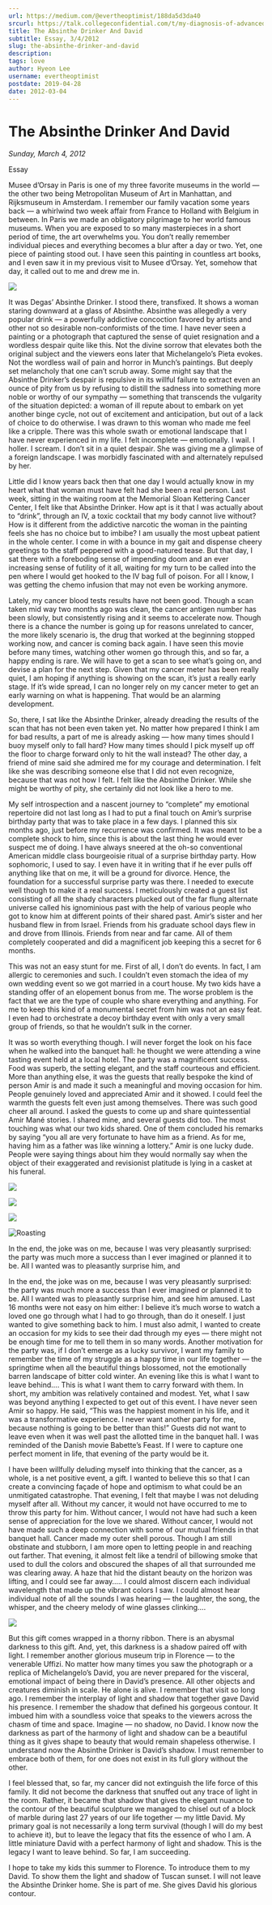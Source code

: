 ```yaml
---
url: https://medium.com/@evertheoptimist/188da5d3da40
srcurl: https://talk.collegeconfidential.com/t/my-diagnosis-of-advanced-cancer-how-to-help-my-kids/1013554/1361
title: The Absinthe Drinker And David
subtitle: Essay, 3/4/2012
slug: the-absinthe-drinker-and-david
description: 
tags: love
author: Hyeon Lee
username: evertheoptimist
postdate: 2019-04-28
date: 2012-03-04
---
```


# The Absinthe Drinker And David

*Sunday, March 4, 2012*

Essay

Musee d’Orsay in Paris is one of my three favorite museums in the world — the other two being Metropolitan Museum of Art in Manhattan, and Rijksmuseum in Amsterdam. I remember our family vacation some years back — a whirlwind two week affair from France to Holland with Belgium in between. In Paris we made an obligatory pilgrimage to her world famous museums. When you are exposed to so many masterpieces in a short period of time, the art overwhelms you. You don’t really remember individual pieces and everything becomes a blur after a day or two. Yet, one piece of painting stood out. I have seen this painting in countless art books, and I even saw it in my previous visit to Musee d’Orsay. Yet, somehow that day, it called out to me and drew me in.

![](./assets/1*EGkxwJGw5Zf8qKxaVrXVCA.png)

It was Degas’ Absinthe Drinker. I stood there, transfixed. It shows a woman staring downward at a glass of Absinthe. Absinthe was allegedly a very popular drink — a powerfully addictive concoction favored by artists and other not so desirable non-conformists of the time. I have never seen a painting or a photograph that captured the sense of quiet resignation and a wordless despair quite like this. Not the divine sorrow that elevates both the original subject and the viewers eons later that Michelangelo’s Pieta evokes. Not the wordless wail of pain and horror in Munch’s paintings. But deeply set melancholy that one can’t scrub away. Some might say that the Absinthe Drinker’s despair is repulsive in its willful failure to extract even an ounce of pity from us by refusing to distill the sadness into something more noble or worthy of our sympathy — something that transcends the vulgarity of the situation depicted: a woman of ill repute about to embark on yet another binge cycle, not out of excitement and anticipation, but out of a lack of choice to do otherwise. I was drawn to this woman who made me feel like a cripple. There was this whole swath or emotional landscape that I have never experienced in my life. I felt incomplete — emotionally. I wail. I holler. I scream. I don’t sit in a quiet despair. She was giving me a glimpse of a foreign landscape. I was morbidly fascinated with and alternately repulsed by her.

Little did I know years back then that one day I would actually know in my heart what that woman must have felt had she been a real person. Last week, sitting in the waiting room at the Memorial Sloan Kettering Cancer Center, I felt like that Absinthe Drinker. How apt is it that I was actually about to “drink”, through an IV, a toxic cocktail that my body cannot live without? How is it different from the addictive narcotic the woman in the painting feels she has no choice but to imbibe? I am usually the most upbeat patient in the whole center. I come in with a bounce in my gait and dispense cheery greetings to the staff peppered with a good-natured tease. But that day, I sat there with a foreboding sense of impending doom and an ever increasing sense of futility of it all, waiting for my turn to be called into the pen where I would get hooked to the IV bag full of poison. For all I know, I was getting the chemo infusion that may not even be working anymore.

Lately, my cancer blood tests results have not been good. Though a scan taken mid way two months ago was clean, the cancer antigen number has been slowly, but consistently rising and it seems to accelerate now. Though there is a chance the number is going up for reasons unrelated to cancer, the more likely scenario is, the drug that worked at the beginning stopped working now, and cancer is coming back again. I have seen this movie before many times, watching other women go through this, and so far, a happy ending is rare. We will have to get a scan to see what’s going on, and devise a plan for the next step. Given that my cancer meter has been really quiet, I am hoping if anything is showing on the scan, it’s just a really early stage. If it’s wide spread, I can no longer rely on my cancer meter to get an early warning on what is happening. That would be an alarming development.

So, there, I sat like the Absinthe Drinker, already dreading the results of the scan that has not been even taken yet. No matter how prepared I think I am for bad results, a part of me is already asking — how many times should I buoy myself only to fall hard? How many times should I pick myself up off the floor to charge forward only to hit the wall instead? The other day, a friend of mine said she admired me for my courage and determination. I felt like she was describing someone else that I did not even recognize, because that was not how I felt. I felt like the Absinthe Drinker. While she might be worthy of pity, she certainly did not look like a hero to me.

My self introspection and a nascent journey to “complete” my emotional repertoire did not last long as I had to put a final touch on Amir’s surprise birthday party that was to take place in a few days. I planned this six months ago, just before my recurrence was confirmed. It was meant to be a complete shock to him, since this is about the last thing he would ever suspect me of doing. I have always sneered at the oh-so conventional American middle class bourgeoisie ritual of a surprise birthday party. How sophomoric, I used to say. I even have it in writing that if he ever pulls off anything like that on me, it will be a ground for divorce. Hence, the foundation for a successful surprise party was there. I needed to execute well though to make it a real success. I meticulously created a guest list consisting of all the shady characters plucked out of the far flung alternate universe called his ignominious past with the help of various people who got to know him at different points of their shared past. Amir’s sister and her husband flew in from Israel. Friends from his graduate school days flew in and drove from Illinois. Friends from near and far came. All of them completely cooperated and did a magnificent job keeping this a secret for 6 months.

This was not an easy stunt for me. First of all, I don’t do events. In fact, I am allergic to ceremonies and such. I couldn’t even stomach the idea of my own wedding event so we got married in a court house. My two kids have a standing offer of an elopement bonus from me. The worse problem is the fact that we are the type of couple who share everything and anything. For me to keep this kind of a monumental secret from him was not an easy feat. I even had to orchestrate a decoy birthday event with only a very small group of friends, so that he wouldn’t sulk in the corner.

It was so worth everything though. I will never forget the look on his face when he walked into the banquet hall: he thought we were attending a wine tasting event held at a local hotel. The party was a magnificent success. Food was superb, the setting elegant, and the staff courteous and efficient. More than anything else, it was the guests that really bespoke the kind of person Amir is and made it such a meaningful and moving occasion for him. People genuinely loved and appreciated Amir and it showed. I could feel the warmth the guests felt even just among themselves. There was such good cheer all around. I asked the guests to come up and share quintessential Amir Mané stories. I shared mine, and several guests did too. The most touching was what our two kids shared. One of them concluded his remarks by saying “you all are very fortunate to have him as a friend. As for me, having him as a father was like winning a lottery.” Amir is one lucky dude. People were saying things about him they would normally say when the object of their exaggerated and revisionist platitude is lying in a casket at his funeral.

![](./assets/1*IQE0a0P_2_gJRHYsEwg1pQ.png)

![](./assets/1*P6oAbv2oSs7Cr85uf0nZwg.png)

![](./assets/1*ajdoxgljw8GPCoIzn-3y0g.png)

![Roasting](./assets/1*sGcPchMPTEKW9Fh9AVkR3A.png)

In the end, the joke was on me, because I was very pleasantly surprised: the party was much more a success than I ever imagined or planned it to be. All I wanted was to pleasantly surprise him, and

In the end, the joke was on me, because I was very pleasantly surprised: the party was much more a success than I ever imagined or planned it to be. All I wanted was to pleasantly surprise him, and see him amused. Last 16 months were not easy on him either: I believe it’s much worse to watch a loved one go through what I had to go through, than do it oneself. I just wanted to give something back to him. I must also admit, I wanted to create an occasion for my kids to see their dad through my eyes — there might not be enough time for me to tell them in so many words. Another motivation for the party was, if I don’t emerge as a lucky survivor, I want my family to remember the time of my struggle as a happy time in our life together — the springtime when all the beautiful things blossomed, not the emotionally barren landscape of bitter cold winter. An evening like this is what I want to leave behind…. This is what I want them to carry forward with them. In short, my ambition was relatively contained and modest. Yet, what I saw was beyond anything I expected to get out of this event. I have never seen Amir so happy. He said, “This was the happiest moment in his life, and it was a transformative experience. I never want another party for me, because nothing is going to be better than this!” Guests did not want to leave even when it was well past the allotted time in the banquet hall. I was reminded of the Danish movie Babette’s Feast. If I were to capture one perfect moment in life, that evening of the party would be it.

I have been willfully deluding myself into thinking that the cancer, as a whole, is a net positive event, a gift. I wanted to believe this so that I can create a convincing façade of hope and optimism to what could be an unmitigated catastrophe. That evening, I felt that maybe I was not deluding myself after all. Without my cancer, it would not have occurred to me to throw this party for him. Without cancer, I would not have had such a keen sense of appreciation for the love we shared. Without cancer, I would not have made such a deep connection with some of our mutual friends in that banquet hall. Cancer made my outer shell porous. Though I am still obstinate and stubborn, I am more open to letting people in and reaching out farther. That evening, it almost felt like a tendril of billowing smoke that used to dull the colors and obscured the shapes of all that surrounded me was clearing away. A haze that hid the distant beauty on the horizon was lifting, and I could see far away….. I could almost discern each individual wavelength that made up the vibrant colors I saw. I could almost hear individual note of all the sounds I was hearing — the laughter, the song, the whisper, and the cheery melody of wine glasses clinking….

![](./assets/1*HL1AKBVB2ik2RhQ006Wptg.png)

But this gift comes wrapped in a thorny ribbon. There is an abysmal darkness to this gift. And, yet, this darkness is a shadow paired off with light. I remember another glorious museum trip in Florence — to the venerable Uffizi. No matter how many times you saw the photograph or a replica of Michelangelo’s David, you are never prepared for the visceral, emotional impact of being there in David’s presence. All other objects and creatures diminish in scale. He alone is alive. I remember that visit so long ago. I remember the interplay of light and shadow that together gave David his presence. I remember the shadow that defined his gorgeous contour. It imbued him with a soundless voice that speaks to the viewers across the chasm of time and space. Imagine — no shadow, no David. I know now the darkness as part of the harmony of light and shadow can be a beautiful thing as it gives shape to beauty that would remain shapeless otherwise. I understand now the Absinthe Drinker is David’s shadow. I must remember to embrace both of them, for one does not exist in its full glory without the other.

I feel blessed that, so far, my cancer did not extinguish the life force of this family. It did not become the darkness that snuffed out any trace of light in the room. Rather, it became that shadow that gives the elegant nuance to the contour of the beautiful sculpture we managed to chisel out of a block of marble during last 27 years of our life together — my little David. My primary goal is not necessarily a long term survival (though I will do my best to achieve it), but to leave the legacy that fits the essence of who I am. A little miniature David with a perfect harmony of light and shadow. This is the legacy I want to leave behind. So far, I am succeeding.

I hope to take my kids this summer to Florence. To introduce them to my David. To show them the light and shadow of Tuscan sunset. I will not leave the Absinthe Drinker home. She is part of me. She gives David his glorious contour.
